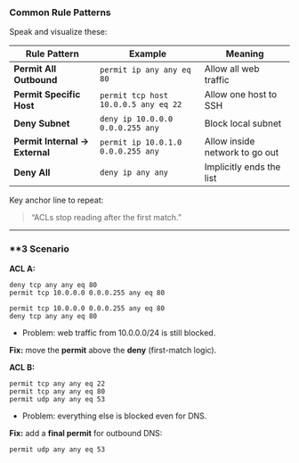 ### **Common Rule Patterns**

Speak and visualize these:

| Rule Pattern | Example | Meaning |
| --- | --- | --- |
| **Permit All Outbound** | `permit ip any any eq 80` | Allow all web traffic |
| **Permit Specific Host** | `permit tcp host 10.0.0.5 any eq 22` | Allow one host to SSH |
| **Deny Subnet** | `deny ip 10.0.0.0 0.0.0.255 any` | Block local subnet |
| **Permit Internal → External** | `permit ip 10.0.1.0 0.0.0.255 any` | Allow inside network to go out |
| **Deny All** | `deny ip any any` | Implicitly ends the list |

Key anchor line to repeat:

> “ACLs stop reading after the first match.”
> 

---

### **3 Scenario 

**ACL A:**

```
deny tcp any any eq 80
permit tcp 10.0.0.0 0.0.0.255 any eq 80

permit tcp 10.0.0.0 0.0.0.255 any eq 80
deny tcp any any eq 80

```

- Problem: web traffic from 10.0.0.0/24 is still blocked.

**Fix:** move the **permit** above the **deny** (first-match logic).

**ACL B:**

```
permit tcp any any eq 22
permit tcp any any eq 80
permit udp any any eq 53

```

- Problem: everything else is blocked even for DNS.

**Fix:** add a **final permit** for outbound DNS:

`permit udp any any eq 53`
